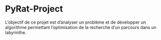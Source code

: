 # PyRat-Project
L’objectif de ce projet est d’analyser un problème et de développer un algorithme permettant  l’optimisation de la recherche d’un parcours dans un labyrinthe. 
